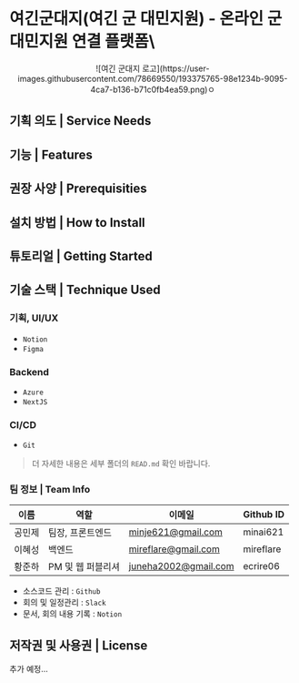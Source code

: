 # 여긴군대지(여긴 군 대민지원) - 온라인 군 대민지원 연결 플랫폼\
<center>
![여긴 군대지 로고](https://user-images.githubusercontent.com/78669550/193375765-98e1234b-9095-4ca7-b136-b71c0fb4ea59.png)ㅇ

</center>

## 기획 의도 | Service Needs

## 기능 | Features

## 권장 사양 | Prerequisities

## 설치 방법 | How to Install

## 튜토리얼 | Getting Started

## 기술 스택 | Technique Used
### 기획, UI/UX
- `Notion`
- `Figma`

### Backend
- `Azure`
- `NextJS`

### CI/CD
- `Git`
> 더 자세한 내용은 세부 폴더의 `READ.md` 확인 바랍니다.

### 팀 정보 | Team Info
| 이름 | 역할 | 이메일 | Github ID |
|---|---|---|---|
| 공민제 | 팀장, 프론트엔드 | minje621@gmail.com | minai621 |
| 이혜성 | 백엔드 | mireflare@gmail.com | mireflare |
| 황준하 | PM 및 웹 퍼블리셔 | juneha2002@gmail.com | ecrire06 |

- 소스코드 관리 : `Github`
- 회의 및 일정관리 : `Slack`
- 문서, 회의 내용 기록 : `Notion`

## 저작권 및 사용권 | License
추가 예정...
